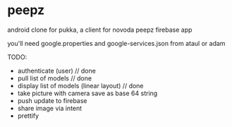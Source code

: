 peepz
=====
android clone for pukka, a client for novoda peepz firebase app

you'll need google.properties and google-services.json from ataul or adam

TODO:

- authenticate (user) // done
- pull list of models // done
- display list of models (linear layout) // done
- take picture with camera save as base 64 string
- push update to firebase
- share image via intent
- prettify
